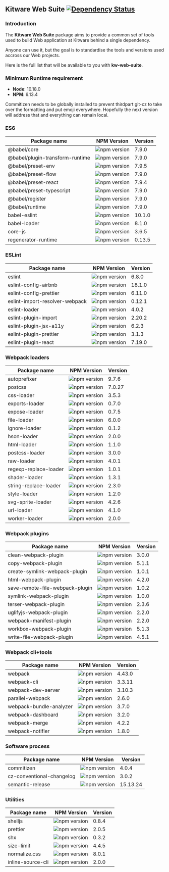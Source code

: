 ## Kitware Web Suite [![Dependency Status](https://img.shields.io/david/kitware/kw-web-suite.svg)](https://david-dm.org/kitware/kw-web-suite)

### Introduction

The **Kitware Web Suite** package aims to provide a common
set of tools used to build Web application at Kitware behind
a single dependency.

Anyone can use it, but the goal is to standardise
the tools and versions used accross our Web projects.

Here is the full list that will be available to you with **kw-web-suite**.

### Minimum Runtime requirement

- __Node__: 10.18.0
- __NPM__: 6.13.4

Commitizen needs to be globally installed to prevent thirdpart git-cz to take over the formatting and put emoji everywhere. Hopefully the next version will address that and everything can remain local.

### ES6

Package name                            | NPM Version                                                                       | Version
--------------------------------------- | --------------------------------------------------------------------------------- | ---------
@babel/core                             | ![npm version](https://badge.fury.io/js/%40babel%2Fcore.svg)                      | 7.9.0
@babel/plugin-transform-runtime         | ![npm version](https://badge.fury.io/js/%40babel%2Fplugin-transform-runtime.svg)  | 7.9.0
@babel/preset-env                       | ![npm version](https://badge.fury.io/js/%40babel%2Fpreset-env.svg)                | 7.9.5
@babel/preset-flow                      | ![npm version](https://badge.fury.io/js/%40babel%2Fpreset-flow.svg)               | 7.9.0
@babel/preset-react                     | ![npm version](https://badge.fury.io/js/%40babel%2Fpreset-react.svg)              | 7.9.4
@babel/preset-typescript                | ![npm version](https://badge.fury.io/js/%40babel%2Fpreset-typescript.svg)         | 7.9.0
@babel/register                         | ![npm version](https://badge.fury.io/js/%40babel%2Fregister.svg)                  | 7.9.0
@babel/runtime                          | ![npm version](https://badge.fury.io/js/%40babel%2Fruntime.svg)                   | 7.9.0
babel-eslint                            | ![npm version](https://badge.fury.io/js/babel-eslint.svg)                         | 10.1.0
babel-loader                            | ![npm version](https://badge.fury.io/js/babel-loader.svg)                         | 8.1.0
core-js                                 | ![npm version](https://badge.fury.io/js/core-js.svg)                              | 3.6.5
regenerator-runtime                     | ![npm version](https://badge.fury.io/js/regenerator-runtime.svg)                  | 0.13.5

### ESLint

Package name                   | NPM Version                                                                | Version
------------------------------ | -------------------------------------------------------------------------- | --------
eslint                         | ![npm version](https://badge.fury.io/js/eslint.svg)                        | 6.8.0
eslint-config-airbnb           | ![npm version](https://badge.fury.io/js/eslint-config-airbnb.svg)          | 18.1.0
eslint-config-prettier         | ![npm version](https://badge.fury.io/js/eslint-config-prettier.svg)        | 6.11.0
eslint-import-resolver-webpack | ![npm version](https://badge.fury.io/js/eslint-import-resolver-webpack.svg)| 0.12.1
eslint-loader                  | ![npm version](https://badge.fury.io/js/eslint-loader.svg)                 | 4.0.2
eslint-plugin-import           | ![npm version](https://badge.fury.io/js/eslint-plugin-import.svg)          | 2.20.2
eslint-plugin-jsx-a11y         | ![npm version](https://badge.fury.io/js/eslint-plugin-jsx-a11y.svg)        | 6.2.3
eslint-plugin-prettier         | ![npm version](https://badge.fury.io/js/eslint-plugin-prettier.svg)        | 3.1.3
eslint-plugin-react            | ![npm version](https://badge.fury.io/js/eslint-plugin-react.svg)           | 7.19.0

### Webpack loaders

Package name          | NPM Version                                                       | Version
--------------------- | ----------------------------------------------------------------- | --------
autoprefixer          | ![npm version](https://badge.fury.io/js/autoprefixer.svg)         | 9.7.6
postcss               | ![npm version](https://badge.fury.io/js/postcss.svg)              | 7.0.27
css-loader            | ![npm version](https://badge.fury.io/js/css-loader.svg)           | 3.5.3
exports-loader        | ![npm version](https://badge.fury.io/js/exports-loader.svg)       | 0.7.0
expose-loader         | ![npm version](https://badge.fury.io/js/expose-loader.svg)        | 0.7.5
file-loader           | ![npm version](https://badge.fury.io/js/file-loader.svg)          | 6.0.0
ignore-loader         | ![npm version](https://badge.fury.io/js/ignore-loader.svg)        | 0.1.2
hson-loader           | ![npm version](https://badge.fury.io/js/hson-loader.svg)          | 2.0.0
html-loader           | ![npm version](https://badge.fury.io/js/html-loader.svg)          | 1.1.0
postcss-loader        | ![npm version](https://badge.fury.io/js/postcss-loader.svg)       | 3.0.0
raw-loader            | ![npm version](https://badge.fury.io/js/raw-loader.svg)           | 4.0.1
regexp-replace-loader | ![npm version](https://badge.fury.io/js/regexp-replace-loader.svg)| 1.0.1
shader-loader         | ![npm version](https://badge.fury.io/js/shader-loader.svg)        | 1.3.1
string-replace-loader | ![npm version](https://badge.fury.io/js/string-replace-loader.svg)| 2.3.0
style-loader          | ![npm version](https://badge.fury.io/js/style-loader.svg)         | 1.2.0
svg-sprite-loader     | ![npm version](https://badge.fury.io/js/svg-sprite-loader.svg)    | 4.2.6
url-loader            | ![npm version](https://badge.fury.io/js/url-loader.svg)           | 4.1.0
worker-loader         | ![npm version](https://badge.fury.io/js/worker-loader.svg)        | 2.0.0

### Webpack plugins

Package name                    | NPM Version                                                                  | Version
------------------------------- | ---------------------------------------------------------------------------- | --------
clean-webpack-plugin            | ![npm version](https://badge.fury.io/js/clean-webpack-plugin.svg)            | 3.0.0
copy-webpack-plugin             | ![npm version](https://badge.fury.io/js/copy-webpack-plugin.svg)             | 5.1.1
create-symlink-webpack-plugin   | ![npm version](https://badge.fury.io/js/create-symlink-webpack-plugin.svg)   | 1.0.1
html-webpack-plugin             | ![npm version](https://badge.fury.io/js/html-webpack-plugin.svg)             | 4.2.0
save-remote-file-webpack-plugin | ![npm version](https://badge.fury.io/js/save-remote-file-webpack-plugin.svg) | 1.0.2
symlink-webpack-plugin          | ![npm version](https://badge.fury.io/js/symlink-webpack-plugin.svg)          | 1.0.0
terser-webpack-plugin           | ![npm version](https://badge.fury.io/js/terser-webpack-plugin.svg)           | 2.3.6
uglifyjs-webpack-plugin         | ![npm version](https://badge.fury.io/js/uglifyjs-webpack-plugin.svg)         | 2.2.0
webpack-manifest-plugin         | ![npm version](https://badge.fury.io/js/webpack-manifest-plugin.svg)         | 2.2.0
workbox-webpack-plugin          | ![npm version](https://badge.fury.io/js/workbox-webpack-plugin.svg)          | 5.1.3
write-file-webpack-plugin       | ![npm version](https://badge.fury.io/js/write-file-webpack-plugin.svg)       | 4.5.1


### Webpack cli+tools

Package name            | NPM Version                                                           | Version
----------------------- | --------------------------------------------------------------------- | --------
webpack                 | ![npm version](https://badge.fury.io/js/webpack.svg)                  | 4.43.0
webpack-cli             | ![npm version](https://badge.fury.io/js/webpack-cli.svg)              | 3.3.11
webpack-dev-server      | ![npm version](https://badge.fury.io/js/webpack-dev-server.svg)       | 3.10.3
parallel-webpack        | ![npm version](https://badge.fury.io/js/parallel-webpack.svg)         | 2.6.0
webpack-bundle-analyzer | ![npm version](https://badge.fury.io/js/webpack-bundle-analyzer.svg)  | 3.7.0
webpack-dashboard       | ![npm version](https://badge.fury.io/js/webpack-dashboard.svg)        | 3.2.0
webpack-merge           | ![npm version](https://badge.fury.io/js/webpack-merge.svg)            | 4.2.2
webpack-notifier        | ![npm version](https://badge.fury.io/js/webpack-notifier.svg)         | 1.8.0

### Software process

Package name              | NPM Version                                                            | Version
------------------------- | ---------------------------------------------------------------------- | --------
commitizen                | ![npm version](https://badge.fury.io/js/commitizen.svg)                | 4.0.4
cz-conventional-changelog | ![npm version](https://badge.fury.io/js/cz-conventional-changelog.svg) | 3.0.2
semantic-release          | ![npm version](https://badge.fury.io/js/semantic-release.svg)          | 15.13.24

### Utilities

Package name      | NPM Version                                                    | Version
----------------- | -------------------------------------------------------------- | --------
shelljs           | ![npm version](https://badge.fury.io/js/shelljs.svg)           | 0.8.4
prettier          | ![npm version](https://badge.fury.io/js/prettier.svg)          | 2.0.5
shx               | ![npm version](https://badge.fury.io/js/shx.svg)               | 0.3.2
size-limit        | ![npm version](https://badge.fury.io/js/size-limit.svg)        | 4.4.5
normalize.css     | ![npm version](https://badge.fury.io/js/normalize.css.svg)     | 8.0.1
inline-source-cli | ![npm version](https://badge.fury.io/js/inline-source-cli.svg) | 2.0.0
